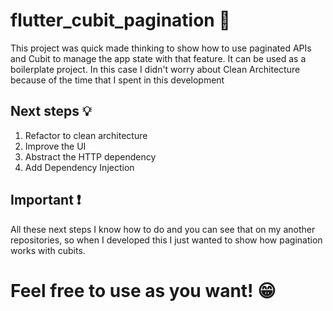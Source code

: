 # flutter_cubit_pagination 📲️

This project was quick made thinking to show how to use paginated APIs and Cubit to manage the app state with that feature.
It can be used as a boilerplate project. In this case I didn't worry about Clean Architecture because of the time that I spent in this development

## Next steps 💡️

1. Refactor to clean architecture
2. Improve the UI
3. Abstract the HTTP dependency
4. Add Dependency Injection

## Important ❗️
All these next steps I know how to do and you can see that on my another repositories, so when I developed this I just wanted to show how pagination works with cubits.

# Feel free to use as you want! 😁️
